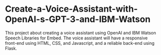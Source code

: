 # Create-a-Voice-Assistant-with-OpenAI-s-GPT-3-and-IBM-Watson
This project about creating a voice assistant using OpenAI and IBM Watson Speech Libraries for Embed. The voice assistant will have a responsive front-end using HTML, CSS, and Javascript, and a reliable back-end using Flask.
